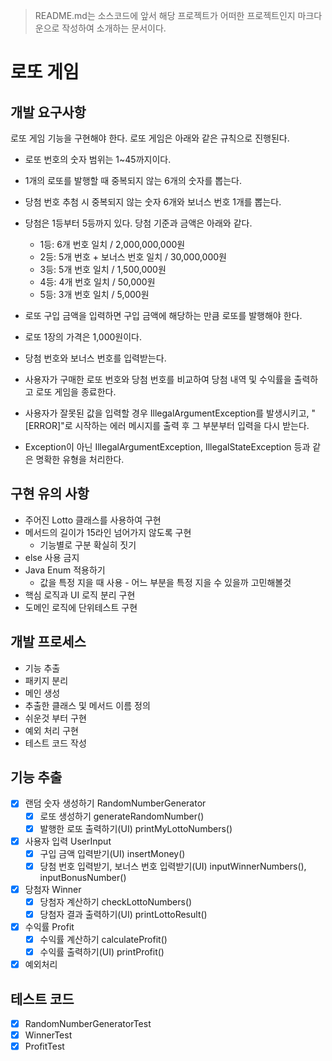 > README.md는 소스코드에 앞서 해당 프로젝트가 어떠한 프로젝트인지 마크다운으로 작성하여 소개하는 문서이다.
# 로또 게임

## 개발 요구사항
로또 게임 기능을 구현해야 한다. 로또 게임은 아래와 같은 규칙으로 진행된다.

- 로또 번호의 숫자 범위는 1~45까지이다.
- 1개의 로또를 발행할 때 중복되지 않는 6개의 숫자를 뽑는다.
- 당첨 번호 추첨 시 중복되지 않는 숫자 6개와 보너스 번호 1개를 뽑는다.
- 당첨은 1등부터 5등까지 있다. 당첨 기준과 금액은 아래와 같다.
    - 1등: 6개 번호 일치 / 2,000,000,000원
    - 2등: 5개 번호 + 보너스 번호 일치 / 30,000,000원
    - 3등: 5개 번호 일치 / 1,500,000원
    - 4등: 4개 번호 일치 / 50,000원
    - 5등: 3개 번호 일치 / 5,000원
      
- 로또 구입 금액을 입력하면 구입 금액에 해당하는 만큼 로또를 발행해야 한다.
- 로또 1장의 가격은 1,000원이다.
- 당첨 번호와 보너스 번호를 입력받는다.
- 사용자가 구매한 로또 번호와 당첨 번호를 비교하여 당첨 내역 및 수익률을 출력하고 로또 게임을 종료한다.
- 사용자가 잘못된 값을 입력할 경우 IllegalArgumentException를 발생시키고, "[ERROR]"로 시작하는 에러 메시지를 출력 후 그 부분부터 입력을 다시 받는다.
- Exception이 아닌 IllegalArgumentException, IllegalStateException 등과 같은 명확한 유형을 처리한다.

## 구현 유의 사항
- 주어진 Lotto 클래스를 사용하여 구현
- 메서드의 길이가 15라인 넘어가지 않도록 구현
    - 기능별로 구분 확실히 짓기
- else 사용 금지
- Java Enum 적용하기
    - 값을 특정 지을 때 사용 - 어느 부분을 특정 지을 수 있을까 고민해볼것
- 핵심 로직과 UI 로직 분리 구현
- 도메인 로직에 단위테스트 구현

## 개발 프로세스
- 기능 추출
- 패키지 분리
- 메인 생성
- 추출한 클래스 및 메서드 이름 정의
- 쉬운것 부터 구현
- 예외 처리 구현
- 테스트 코드 작성

## 기능 추출
- [x] 랜덤 숫자 생성하기 RandomNumberGenerator
  - [x] 로또 생성하기 generateRandomNumber()
  - [x] 발행한 로또 출력하기(UI) printMyLottoNumbers() 
- [x] 사용자 입력 UserInput
  - [x] 구입 금액 입력받기(UI) insertMoney()
  - [x] 당첨 번호 입력받기, 보너스 번호 입력받기(UI) inputWinnerNumbers(), inputBonusNumber()
- [x] 당첨자 Winner
  - [x] 당첨자 계산하기 checkLottoNumbers()
  - [x] 당첨자 결과 출력하기(UI) printLottoResult()
- [x] 수익률 Profit
  - [x] 수익률 계산하기 calculateProfit()
  - [x] 수익률 출력하기(UI) printProfit()
- [x] 예외처리

## 테스트 코드
- [x] RandomNumberGeneratorTest
- [x] WinnerTest
- [x] ProfitTest